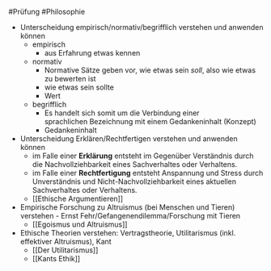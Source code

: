 #Prüfung #Philosophie 
-   Unterscheidung empirisch/normativ/begrifflich verstehen und anwenden können
	- empirisch
		- aus Erfahrung etwas kennen
	- normativ
		- Normative Sätze geben vor, wie etwas sein _soll_, also wie etwas zu bewerten ist
		- wie etwas sein sollte
		- Wert
	- begrifflich
		- Es handelt sich somit um die Verbindung einer sprachlichen Bezeichnung mit einem Gedankeninhalt (Konzept)
		- Gedankeninhalt
-   Unterscheidung Erklären/Rechtfertigen verstehen und anwenden können
	- im Falle einer **Erklärung** entsteht im Gegenüber Verständnis durch die Nachvollziehbarkeit eines Sachverhaltes oder Verhaltens. 
	- im Falle einer **Rechtfertigung** entsteht Anspannung und Stress durch Unverständnis und Nicht-Nachvollziehbarkeit eines aktuellen Sachverhaltes oder Verhaltens.
	- [[Ethische Argumentieren]]
-   Empirische Forschung zu Altruismus (bei Menschen und Tieren) verstehen - Ernst Fehr/Gefangenendilemma/Forschung mit Tieren
	- [[Egoismus und Altruismus]]
-   Ethische Theorien verstehen: Vertragstheorie, Utilitarismus (inkl. effektiver Altruismus), Kant
	- [[Der Utilitarismus]]
	- [[Kants Ethik]]